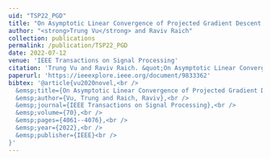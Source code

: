 ```yaml
---
uid: "TSP22_PGD"
title: "On Asymptotic Linear Convergence of Projected Gradient Descent for Constrained Least Squares"
author: "<strong>Trung Vu</strong> and Raviv Raich"
collection: publications
permalink: /publication/TSP22_PGD
date: 2022-07-12
venue: 'IEEE Transactions on Signal Processing'
citation: 'Trung Vu and Raviv Raich. &quot;On Asymptotic Linear Convergence of Projected Gradient Descent for Constrained Least Squares,&quot; IEEE Transactions on Signal Processing (2022).'
paperurl: 'https://ieeexplore.ieee.org/document/9833362'
bibtex: '@article{vu2020novel,<br />
  &emsp;title={On Asymptotic Linear Convergence of Projected Gradient Descent for Constrained Least Squares},<br />
  &emsp;author={Vu, Trung and Raich, Raviv},<br />
  &emsp;journal={IEEE Transactions on Signal Processing},<br />
  &emsp;volume={70},<br />
  &emsp;pages={4061--4076},<br />
  &emsp;year={2022},<br />
  &emsp;publisher={IEEE}<br />
}'
---
```

